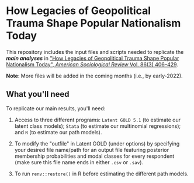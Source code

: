 # How Legacies of Geopolitical Trauma Shape Popular Nationalism Today

This repository includes the input files and scripts needed to replicate the ***main analyses*** in ["How Legacies of Geopolitical Trauma Shape Popular Nationalism Today", _American Sociological Review_ Vol. 86(3) 406–429](https://journals.sagepub.com/doi/full/10.1177/00031224211011981).

**Note**: More files will be added in the coming months (i.e., by early-2022).

## What you'll need

To replicate our main results, you'll need:

1. Access to three different programs: `Latent GOLD 5.1` (to estimate our latent class models); `Stata` (to estimate our multinomial regressions); and `R` (to estimate our path models).

2. To modify the "outfile" in Latent GOLD (under options) by specifying your desired file name/path for an output file featuring posterior membership probabilities and modal classes for every respondent (make sure this file name ends in either `.csv` or `.sav`).

3. To run `renv::restore()` in R before estimating the different path models. 
